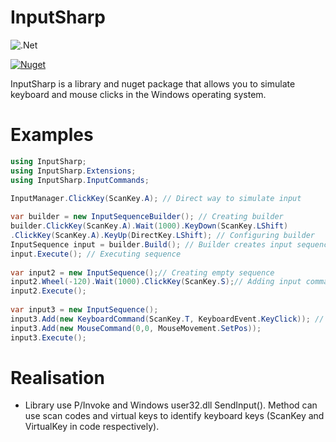 # InputSharp
![.Net](https://img.shields.io/badge/.NET-5C2D91?style=for-the-badge&logo=.net&logoColor=white)

[![Nuget](https://img.shields.io/nuget/v/InputSharp?label=NuGet&style=plastic)](https://www.nuget.org/packages/InputSharp/)

InputSharp is a library and nuget package that allows you to simulate keyboard and mouse clicks in the Windows operating system.

# Examples
```csharp
using InputSharp;
using InputSharp.Extensions;
using InputSharp.InputCommands;

InputManager.ClickKey(ScanKey.A); // Direct way to simulate input
 
var builder = new InputSequenceBuilder(); // Creating builder
builder.ClickKey(ScanKey.A).Wait(1000).KeyDown(ScanKey.LShift)
.ClickKey(ScanKey.A).KeyUp(DirectKey.LShift); // Configuring builder
InputSequence input = builder.Build(); // Builder creates input sequence
input.Execute(); // Executing sequence
 
var input2 = new InputSequence();// Creating empty sequence
input2.Wheel(-120).Wait(1000).ClickKey(ScanKey.S);// Adding input commands (requires InputSharp.Extensions)
input2.Execute();
 
var input3 = new InputSequence();
input3.Add(new KeyboardCommand(ScanKey.T, KeyboardEvent.KeyClick)); // Adding input commands in sequence (requires InputSharp.InputCommands)
input3.Add(new MouseCommand(0,0, MouseMovement.SetPos));
input3.Execute();
```
# Realisation
- Library use P/Invoke and Windows user32.dll SendInput(). Method can use scan codes and virtual keys to identify keyboard keys (ScanKey and VirtualKey in code respectively).

